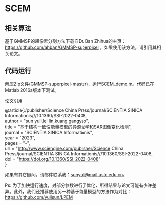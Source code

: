 # SCEM
## 相关算法

基于GMMSP的超像素分割方法下载自Dr. Ban Zhihua的主页：https://github.com/ahban/GMMSP-superpixel ，如果使用该方法，请引用其相关论文。

## 代码运行

解压Zip文件(GMMSP-superpixel-master)，运行SCEM_demo.m。代码已在Matlab 2016a版本下测试。

论文引用   

@article{:/publisher/Science China Press/journal/SCIENTIA SINICA Informationis///10.1360/SSI-2022-0408,   
  author = "sun yuli,lei lin,kuang gangyao",   
  title = "基于结构一致性能量模型的异源光学和SAR图像变化检测",   
  journal = "SCIENTIA SINICA Informationis",   
  year = "2023",   
 pages = "-",   
  url = "http://www.sciengine.com/publisher/Science China Press/journal/SCIENTIA SINICA Informationis///10.1360/SSI-2022-0408,   
  doi = "https://doi.org/10.1360/SSI-2022-0408"   
}

如果有其它疑问，请邮件联系我：sunyuli@mail.ustc.edu.cn。

Ps: 为了加快运行速度，对部分参数进行了优化，所得结果与论文可能有少许差异。此外，我们还推荐使用另一种基于能量模型的方法作为对比：https://github.com/yulisun/LPEM 

